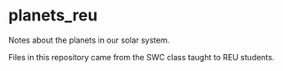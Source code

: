 # planets_reu
Notes about the planets in our solar system.

Files in this repository came from the SWC class taught to REU students.
